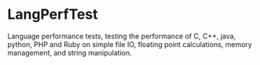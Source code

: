 LangPerfTest
============

Language performance tests, testing the performance 
of C, C++, java, python, PHP and Ruby on simple file IO,
floating point calculations, memory management, and string
manipulation.
